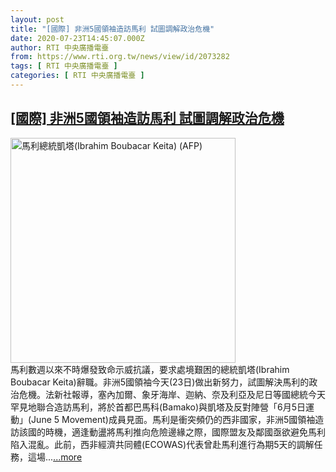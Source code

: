 ```yaml
---
layout: post
title: "[國際] 非洲5國領袖造訪馬利 試圖調解政治危機"
date: 2020-07-23T14:45:07.000Z
author: RTI 中央廣播電臺
from: https://www.rti.org.tw/news/view/id/2073282
tags: [ RTI 中央廣播電臺 ]
categories: [ RTI 中央廣播電臺 ]
---
```

<!--1595515507000-->
[[國際] 非洲5國領袖造訪馬利 試圖調解政治危機](https://www.rti.org.tw/news/view/id/2073282)
------

<div>
<img src="https://static.rti.org.tw/assets/thumbnails/2018/05/29/152755343495504.jpg" width="360" alt="馬利總統凱塔(Ibrahim Boubacar Keita) (AFP)" title="馬利總統凱塔(Ibrahim Boubacar Keita) (AFP)"><br>馬利數週以來不時爆發致命示威抗議，要求處境艱困的總統凱塔(Ibrahim Boubacar Keita)辭職。非洲5國領袖今天(23日)做出新努力，試圖解決馬利的政治危機。法新社報導，塞內加爾、象牙海岸、迦納、奈及利亞及尼日等國總統今天罕見地聯合造訪馬利，將於首都巴馬科(Bamako)與凱塔及反對陣營「6月5日運動」(June 5 Movement)成員見面。馬利是衝突頻仍的西非國家，非洲5國領袖造訪該國的時機，適逢動盪將馬利推向危險邊緣之際，國際盟友及鄰國亟欲避免馬利陷入混亂。此前，西非經濟共同體(ECOWAS)代表曾赴馬利進行為期5天的調解任務，這場...<a target="_blank" href="https://www.rti.org.tw/news/view/id/2073282">...more</a>
</div>
